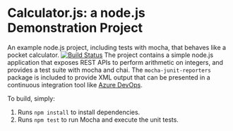Calculator.js: a node.js Demonstration Project
==============================================
An example node.js project, including tests with mocha, that behaves like
a pocket calculator.
[![Build Status](https://dev.azure.com/KULKARNISUJANA0217/Integrating%20External%20Source%20Control%20with%20Azure%20Pipelines/_apis/build/status/sujanak14.calculator?branchName=refs%2Fpull%2F1%2Fmerge)](https://dev.azure.com/KULKARNISUJANA0217/Integrating%20External%20Source%20Control%20with%20Azure%20Pipelines/_build/latest?definitionId=7&branchName=refs%2Fpull%2F1%2Fmerge)
The project contains a simple node.js application that exposes REST APIs
to perform arithmetic on integers, and provides a test suite with mocha
and chai.  The `mocha-junit-reporters` package is included to provide XML
output that can be presented in a continuous integration tool like
[Azure DevOps](https://azure.com/devops).

To build, simply:

1. Runs `npm install` to install dependencies.
2. Runs `npm test` to run Mocha and execute the unit tests.

